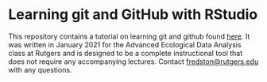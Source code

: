 # Learning git and GitHub with RStudio

This repository contains a tutorial on learning git and github found [here](https://afredston.github.io/learn-git/learn-git.html). It was written in January 2021 for the Advanced Ecological Data Analysis class at Rutgers and is designed to be a complete instructional tool that does not require any accompanying lectures. Contact fredston@rutgers.edu with any questions. 
